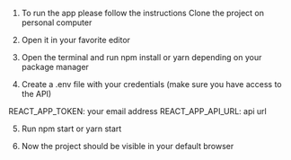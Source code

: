 1. To run the app please follow the instructions
   Clone the project on personal computer

2. Open it in your favorite editor

3. Open the terminal and run npm install or yarn depending on your package manager

4. Create a .env file with your credentials (make sure you have access to the API)

REACT_APP_TOKEN: your email address
REACT_APP_API_URL: api url

5. Run npm start or yarn start

6. Now the project should be visible in your default browser
